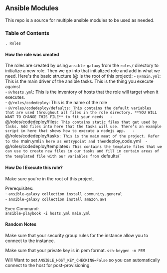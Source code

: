 ## Ansible Modules

This repo is a source for multiple ansible modules to be used as needed.

### Table of Contents
    . Roles

#### How the role was created
The roles are created by using `ansible-galaxy` from the `roles/` directory to initialize a new role. Then we go into that initialized role and add in what we need. Here's the basic structure (@ is the root of this project):
    - `@/main.yml`: This is the main driver of the ansible tasks. This is the thing you execute against  
    - `@/hosts.yml`: This is the inventory of hosts that the role will target when it executes.  
    - `@/roles/codedeploy`: This is the name of the role  
    - `@/roles/codedeploy/defaults: This contains the default variables that are used throughout all files in the role directory. **YOU WILL WANT TO CHANGE THIS FILE** to fit your needs  
    - `@/roles/codedeploy/files`: This contains static files that get used by tasks. Add files into here that the tasks will use. There's an example script in here that shows how to execute a nodejs app.  
    - `@/roles/codedeploy/tasks`: This is the main meat of the project. Refer to the `main.yml` in here as entrypoint and then `deploy_code.yml`  
    - `@/roles/codedeploy/templates`: This contains the template files that we can use to create new files in our tasks and fill in certain areas of the templated file with our variables from `defaults/`  


#### How Do I Execute this role?
Make sure you're in the root of this project.

Prerequisites:  
    - `ansible-galaxy collection install community.general`  
    - `ansible-galaxy collection install amazon.aws`  

Exec Command:  
`ansible-playbook -i hosts.yml main.yml`

#### Random Notes
Make sure that your security group rules for the instance allow you to connect to the instance.

Make sure that your private key is in pem format. `ssh-keygen -m PEM`

Will Want to set `ANSIBLE_HOST_KEY_CHECKING=False` so you can automatically connect to the host for post-provisioning.
